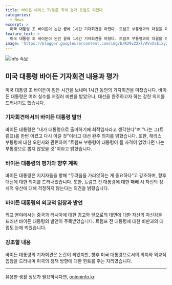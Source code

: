 ```yaml
---
title: 바이든 해리스 TV토론 최악 평가 트럼프 피했다
categories:
  - News
excerpt: >
  미국 대통령 조 바이든이 논란 끝에 1시간 기자회견을 마쳤다. 트럼프 부통령과의 대결을 피력하며 대선 완주를 다짐하고, 말실수와 신경 검사 논란에 대해 응전했다. 바이든은 자신의 유산과 민주주의 위협을 걱정하며 트럼프와의 대결을 결의했으며, 미국의 위상을 지키겠다는 강한 의지를 보였다. 그러나 말실수와 안정적인 투자를 제안하며 중국과 러시아에 경고하며 외교적 지혜를 보였고, 트럼프와의 대립을 통해 경제적 이익과 미국의 안보를 강조했다. 최근의 논란에도 무엇보다 바이든의 결단력과 리더십이 강조된 기자회견이었다.
feature_text: >
  미국 대통령 조 바이든이 논란 끝에 1시간 기자회견을 마쳤다. 트럼프 부통령과의 대결을 피력하며 대선 완주를 다짐하고, 말실수와 신경 검사 논란에 대해 응전했다. 바이든은 자신의 유산과 민주주의 위협을 걱정하며 트럼프와의 대결을 결의했으며, 미국의 위상을 지키겠다는 강한 의지를 보였다. 그러나 말실수와 안정적인 투자를 제안하며 중국과 러시아에 경고하며 외교적 지혜를 보였고, 트럼프와의 대립을 통해 경제적 이익과 미국의 안보를 강조했다. 최근의 논란에도 무엇보다 바이든의 결단력과 리더십이 강조된 기자회견이었다.
image: 'https://blogger.googleusercontent.com/img/b/R29vZ2xl/AVvXsEixyZcFfHzMRdzZMjFBmAUKJYCLCGyLL1o632UiGVXcaFdKo_bkvkuCioo0uUKlGfBVcT3P84aROyZIXSBEx3Aw5nCQ3pTgDom1WDC4m8eifvWiAmWEEVb4x6G_l8C0QH225ldMjyaFvpxGEBGNO37VmDTDMHGhJPq73UglMfDca1-0aw/s1600/blogspot.png'
---
```


<p><img src="https://blogger.googleusercontent.com/img/b/R29vZ2xl/AVvXsEixyZcFfHzMRdzZMjFBmAUKJYCLCGyLL1o632UiGVXcaFdKo_bkvkuCioo0uUKlGfBVcT3P84aROyZIXSBEx3Aw5nCQ3pTgDom1WDC4m8eifvWiAmWEEVb4x6G_l8C0QH225ldMjyaFvpxGEBGNO37VmDTDMHGhJPq73UglMfDca1-0aw/s1600/blogspot.png" alt="info 속보" /></p>

<h2 data-ke-size="size26">미국 대통령 바이든 기자회견 내용과 평가</h2>

<p data-ke-size="size16">미국 대통령 조 바이든이 힘든 시간을 보내며 1시간 동안의 기자회견을 마쳤습니다. 바이든 대통령은 여러 실수를 저질러 비판을 받았으나, 대선을 완주하고자 하는 강한 의지를 드러내기도 했습니다.</p>

<h3><b>기자회견에서의 바이든 대통령 발언</b></h3>

<p data-ke-size="size16">바이든 대통령은 "내가 대통령으로 출마하기에 최적임자라고 생각한다"며 "나는 그(트럼프)를 한번 이겼고 다시 이길 것"이라고 대선 완주 의지를 밝혔습니다. 또한, 해리스 부통령에 대한 오인사와 관련하여 "트럼프 부통령이 대통령이 될 자격이 없었다면 나는 부통령으로 뽑지 않았을 것"이라고 밝혔습니다.</p>

<h3><b>바이든 대통령의 평가와 향후 계획</b></h3>

<p data-ke-size="size16">바이든 대통령은 지지자들을 향해 "두려움을 가라앉히는 게 중요하다"고 강조하며, 향후 대선에 대한 의지를 드러내었습니다. 또한, 트럼프 전 대통령에 대한 패배 시 자신의 정치적 유산에 대해 걱정하지 않는다는 의견을 밝혔습니다.</p>

<h3><b>바이든 대통령의 외교적 입장과 발언</b></h3>

<p data-ke-size="size16">외교 분야에서는 중국과 러시아에 대한 경고와 앞으로의 대면에 대한 자신의 자신감을 드러낸 바이든 대통령의 발언이 주목받았습니다. 트럼프 전 대통령에 대한 비판과의 대립도 눈에 띄었습니다.</p>

<h3><b>강조할 내용</b></h3>

<p data-ke-size="size16">바이든 대통령의 기자회견은 논란이 되었지만, 향후 미국 대통령으로서의 의지와 외교적 입장을 드러내며 미국의 정책 방향에 대한 힌트를 주는 자리였습니다.</p>

<hr>
유용한 생활 정보가 필요하시다면, <a href="https://onioninfo.kr" rel="dofollow">onioninfo.kr</a>


